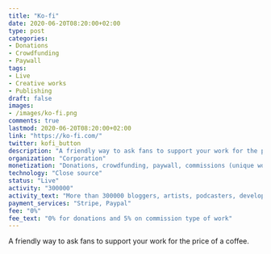 ```yaml
---
title: "Ko-fi"
date: 2020-06-20T08:20:00+02:00
type: post
categories:
- Donations
- Crowdfunding
- Paywall
tags:
- Live
- Creative works
- Publishing
draft: false
images:
- /images/ko-fi.png
comments: true
lastmod: 2020-06-20T08:20:00+02:00
link: "https://ko-fi.com/"
twitter: kofi_button
description: "A friendly way to ask fans to support your work for the price of a coffee."
organization: "Corporation"
monetization: "Donations, crowdfunding, paywall, commissions (unique work)"
technology: "Close source"
status: "Live"
activity: "300000"
activity_text: "More than 300000 bloggers, artists, podcasters, developers, cosplayers and all kinds of creators have received more than $12m using Ko-fi."
payment_services: "Stripe, Paypal"
fee: "0%"
fee_text: "0% for donations and 5% on commission type of work"
---
```


A friendly way to ask fans to support your work for the price of a coffee.<!--more-->
